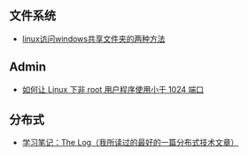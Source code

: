 ## 文件系统
 - [linux访问windows共享文件夹的两种方法](2015_07_10_001.md)

## Admin
 - [如何让 Linux 下非 root 用户程序使用小于 1024 端口](https://linux.cn/article-5835-1.html)

## 分布式
 - [学习笔记：The Log（我所读过的最好的一篇分布式技术文章）](http://www.cnblogs.com/foreach-break/p/notes_about_distributed_system_and_The_log.html)
